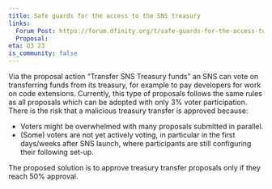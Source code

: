 ```yaml
---
title: Safe guards for the access to the SNS treasury
links:
  Forum Post: https://forum.dfinity.org/t/safe-guards-for-the-access-to-the-sns-treasury/19669
  Proposal:
eta: Q3 23
is_community: false
---
```

Via the proposal action “Transfer SNS Treasury funds” an SNS can vote on transferring funds from its treasury, for example to pay developers for work on code extensions. Currently, this type of proposals follows the same rules as all proposals which can be adopted with only 3% voter participation. There is the risk that a malicious treasury transfer is approved because:
* Voters might be overwhelmed with many proposals submitted in parallel.
* (Some) voters are not yet actively voting, in particular in the first days/weeks after SNS launch, where participants are still configuring their following set-up.

The proposed solution is to approve treasury transfer proposals only if they reach 50% approval.
